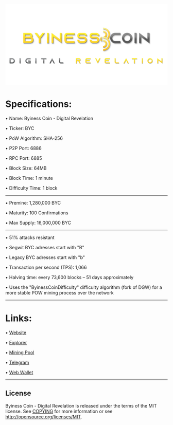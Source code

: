 ﻿![](share/pixmaps/splashscreen_github.png)




Specifications:
==================

• Name:             Byiness Coin - Digital Revelation

• Ticker:           BYC

• PoW Algorithm:    SHA-256

• P2P Port:         6886

• RPC Port:         6885

• Block Size:       64MB

• Block Time:       1 minute

• Difficulty Time:  1 block

---





• Premine:          1,280,000 BYC

• Maturity:         100 Confirmations  

• Max Supply:       16,000,000 BYC

---

• 51% attacks resistant

• Segwit BYC adresses start with "B" 

• Legacy BYC adresses start with "b"

• Transaction per second (TPS): 1,066

• Halving time: every 73,600 blocks – 51 days approximately

• Uses the "ByinessCoinDifficulty" difficulty algorithm (fork of DGW) for a more stable POW mining process over the network


---

Links:
==================

• [Website](https://byinesscoin.com/)

• [Explorer](https://scan.byinesscoin.com/)

• [Mining Pool](https://mine.byinesscoin.com)

• [Telegram](https://t.me/byinesscoin)

• [Web Wallet](https://byinesswallet.com)



---

License
-------

Byiness Coin - Digital Revelation is released under the terms of the MIT license. See [COPYING](COPYING) for more
information or see http://opensource.org/licenses/MIT.

